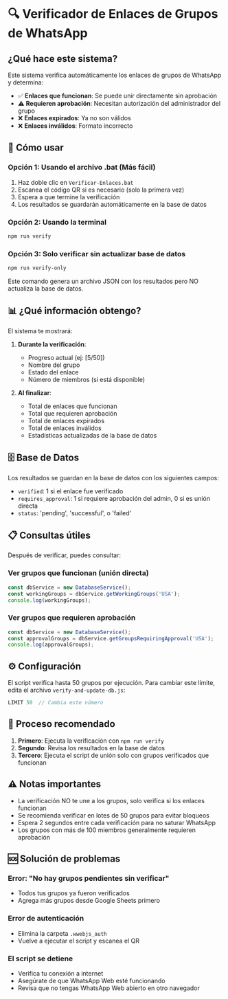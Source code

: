 # 🔍 Verificador de Enlaces de Grupos de WhatsApp

## ¿Qué hace este sistema?

Este sistema verifica automáticamente los enlaces de grupos de WhatsApp y determina:

- ✅ **Enlaces que funcionan**: Se puede unir directamente sin aprobación
- ⚠️ **Requieren aprobación**: Necesitan autorización del administrador del grupo
- ❌ **Enlaces expirados**: Ya no son válidos
- ❌ **Enlaces inválidos**: Formato incorrecto

## 🚀 Cómo usar

### Opción 1: Usando el archivo .bat (Más fácil)

1. Haz doble clic en `Verificar-Enlaces.bat`
2. Escanea el código QR si es necesario (solo la primera vez)
3. Espera a que termine la verificación
4. Los resultados se guardarán automáticamente en la base de datos

### Opción 2: Usando la terminal

```bash
npm run verify
```

### Opción 3: Solo verificar sin actualizar base de datos

```bash
npm run verify-only
```

Este comando genera un archivo JSON con los resultados pero NO actualiza la base de datos.

## 📊 ¿Qué información obtengo?

El sistema te mostrará:

1. **Durante la verificación**:
   - Progreso actual (ej: [5/50])
   - Nombre del grupo
   - Estado del enlace
   - Número de miembros (si está disponible)

2. **Al finalizar**:
   - Total de enlaces que funcionan
   - Total que requieren aprobación
   - Total de enlaces expirados
   - Total de enlaces inválidos
   - Estadísticas actualizadas de la base de datos

## 🗄️ Base de Datos

Los resultados se guardan en la base de datos con los siguientes campos:

- `verified`: 1 si el enlace fue verificado
- `requires_approval`: 1 si requiere aprobación del admin, 0 si es unión directa
- `status`: 'pending', 'successful', o 'failed'

## 📋 Consultas útiles

Después de verificar, puedes consultar:

### Ver grupos que funcionan (unión directa)
```javascript
const dbService = new DatabaseService();
const workingGroups = dbService.getWorkingGroups('USA');
console.log(workingGroups);
```

### Ver grupos que requieren aprobación
```javascript
const dbService = new DatabaseService();
const approvalGroups = dbService.getGroupsRequiringApproval('USA');
console.log(approvalGroups);
```

## ⚙️ Configuración

El script verifica hasta 50 grupos por ejecución. Para cambiar este límite, edita el archivo `verify-and-update-db.js`:

```javascript
LIMIT 50  // Cambia este número
```

## 🔄 Proceso recomendado

1. **Primero**: Ejecuta la verificación con `npm run verify`
2. **Segundo**: Revisa los resultados en la base de datos
3. **Tercero**: Ejecuta el script de unión solo con grupos verificados que funcionan

## ⚠️ Notas importantes

- La verificación NO te une a los grupos, solo verifica si los enlaces funcionan
- Se recomienda verificar en lotes de 50 grupos para evitar bloqueos
- Espera 2 segundos entre cada verificación para no saturar WhatsApp
- Los grupos con más de 100 miembros generalmente requieren aprobación

## 🆘 Solución de problemas

### Error: "No hay grupos pendientes sin verificar"
- Todos tus grupos ya fueron verificados
- Agrega más grupos desde Google Sheets primero

### Error de autenticación
- Elimina la carpeta `.wwebjs_auth`
- Vuelve a ejecutar el script y escanea el QR

### El script se detiene
- Verifica tu conexión a internet
- Asegúrate de que WhatsApp Web esté funcionando
- Revisa que no tengas WhatsApp Web abierto en otro navegador
